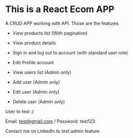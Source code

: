 # This is a React Ecom APP 

A CRUD APP working with API. Those are the features

* View products list (With pagination)

* View product details

* Sign in and log out to account (with standard user role)

* Edit Profile account

* View users list (Admin only)

* Add user (Admin only)

* Edit user (Admin only)

* Delete user (Admin only)

User to test :) 

Email: test@gmail.com / Password: test123

Contact me on LinkedIn to test admin feature
